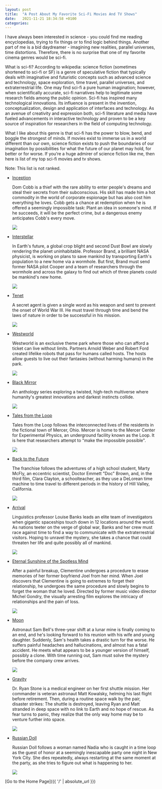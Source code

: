 ```yaml
---
layout: post
title:  "A Post About My Favorite Sci-Fi Movies And TV Shows"
date:   2021-11-21 18:34:58 +0100
categories: 
---
```

I have always been interested in science - you could find me reading encyclopedias, trying to fix things or to find logic behind things. Another part of me is a bid daydreamer - imagining new realities, parallel universes, time distortions. Therefore, there is no surprise that one of my favorite cinema genres would be sci-fi.

What is sci-fi? According to wikipedia: science fiction (sometimes shortened to sci-fi or SF) is a genre of speculative fiction that typically deals with imaginative and futuristic concepts such as advanced science and technology, space exploration, time travel, parallel universes, and extraterrestrial life. One may find sci-fi a pure human imagination; however, when scientifically accurate, sci-fi narratives help to legitimate some research fields among the public opinion. Sci-fi has inspired many technological innovations. Its influence is present in the invention, conceptualization, design and application of interfaces and technology. As an avenue of creativity and expression both, sci-fi literature and media have fueled advancements in interactive technology and proven to be a key source of inspiration for researchers in the field of computing technology.

What I like about this genre is that sci-fi has the power to blow, bend, and boggle the strongest of minds. If movies exist to immerse us in a world different than our own, science fiction exists to push the boundaries of our imagination by possibilities for what the future of our planet may hold, for better or for worse. If you’re a huge admirer of science fiction like me, then here is list of my top sci-fi movies and tv shows.

Note: This list is not ranked.

<ul>
  <li> <p><a href="https://www.netflix.com/be-en/title/70131314" title="hp">Inception</a></p>  
<p>Dom Cobb is a thief with the rare ability to enter people's dreams and steal their secrets from their subconscious. His skill has made him a hot commodity in the world of corporate espionage but has also cost him everything he loves. Cobb gets a chance at redemption when he is offered a seemingly impossible task: Plant an idea in someone's mind. If he succeeds, it will be the perfect crime, but a dangerous enemy anticipates Cobb's every move.</p> 
<p><img src="https://s3.amazonaws.com/static.rogerebert.com/uploads/movie/movie_poster/inception-2010/large_ziKvu3Th9l1wN2aIeVj5ElpBqFu.jpg"/></p>   
  </li>
</ul>

<ul>
  <li><p><a href="https://www.netflix.com/be-en/title/70305903" title="hp">Interstellar</a></p> 
<p>In Earth's future, a global crop blight and second Dust Bowl are slowly rendering the planet uninhabitable. Professor Brand, a brilliant NASA physicist, is working on plans to save mankind by transporting Earth's population to a new home via a wormhole. But first, Brand must send former NASA pilot Cooper and a team of researchers through the wormhole and across the galaxy to find out which of three planets could be mankind's new home.</p> 
<p><img src="https://assets.geekinsider.com/wp-content/uploads/2015/07/Interstellar-Main-One-Sheet-QUAD.jpg"/></p> 
  </li>
</ul>

<ul>
  <li> <p><a href="https://tv.apple.com/movie/tenet/umc.cmc.198i48vdau0mtd8gtsdxjtz9w?itscg=30200&itsct=tv_box" title="hp">Tenet</a></p>  
<p>A secret agent is given a single word as his weapon and sent to prevent the onset of World War III. He must travel through time and bend the laws of nature in order to be successful in his mission.</p> 
<p><img src="https://irs.www.warnerbros.be/keyart-jpeg/movies/media/browser/tenet_nl_keyart.jpg"/></p>   
  </li>
</ul>

<ul>
  <li><p><a href="https://www.hulu.com/series/westworld-0c14292c-e2d2-401e-9c35-cf82f6d4d59d" title="hp">Westworld</a></p> 
<p>Westworld is an exclusive theme park where those who can afford a ticket can live without limits. Partners Arnold Weber and Robert Ford created lifelike robots that pass for humans called hosts. The hosts allow guests to live out their fantasies (without harming humans) in the park.</p> 
<p><img src="https://c4.wallpaperflare.com/wallpaper/56/351/658/westworld-tv-series-hbo-robot-hd-wallpaper-preview.jpg"/></p> 
  </li>
</ul>

<ul>
  <li><p><a href="https://www.netflix.com/be-en/title/70264888" title="hp">Black Mirror</a></p> 
<p>An anthology series exploring a twisted, high-tech multiverse where humanity's greatest innovations and darkest instincts collide.</p> 
<p><img src="https://fr.web.img4.acsta.net/pictures/16/11/23/19/25/592195.png"/></p> 
  </li>
</ul>

<ul>
  <li><p><a href="https://www.amazon.com/Tales-Loop-Season-1/dp/B08BYYS1MD" title="hp">Tales from the Loop</a></p> 
<p>Tales from the Loop follows the interconnected lives of the residents in the fictional town of Mercer, Ohio. Mercer is home to the Mercer Center for Experimental Physics, an underground facility known as the Loop. It is here that researchers attempt to "make the impossible possible".</p> 
<p><img src="https://images-na.ssl-images-amazon.com/images/I/81DCs5FroFL._RI_.jpg"/></p> 
  </li>
</ul>

<ul>
  <li><p><a href="https://www.amazon.com/Back-Future-Michael-J-Fox/dp/B00439FUYA" title="hp">Back to the Future</a></p> 
<p>The franchise follows the adventures of a high school student, Marty McFly, an eccentric scientist, Doctor Emmett "Doc" Brown, and, in the third film, Clara Clayton, a schoolteacher, as they use a DeLorean time machine to time travel to different periods in the history of Hill Valley, California.</p> 
<p><img src="https://www.ubuy.vn/productimg/?image=aHR0cHM6Ly9tLm1lZGlhLWFtYXpvbi5jb20vaW1hZ2VzL0kvOTFsUkR1QUlWNkwuX1NMMTUwMF8uanBn.jpg"/></p> 
  </li>
</ul>

<ul>
  <li><p><a href="https://www.netflix.com/title/80117799" title="hp">Arrival</a></p> 
<p>Linguistics professor Louise Banks leads an elite team of investigators when gigantic spaceships touch down in 12 locations around the world. As nations teeter on the verge of global war, Banks and her crew must race against time to find a way to communicate with the extraterrestrial visitors. Hoping to unravel the mystery, she takes a chance that could threaten her life and quite possibly all of mankind.</p> 
<p><img src="https://focus.levif.be/medias/7264/3719413.jpg"/></p> 
  </li>
</ul>

<ul>
  <li><p><a href="https://www.netflix.com/be-en/title/60034545" title="hp">Eternal Sunshine of the Spotless Mind</a></p> 
<p>After a painful breakup, Clementine undergoes a procedure to erase memories of her former boyfriend Joel from her mind. When Joel discovers that Clementine is going to extremes to forget their relationship, he undergoes the same procedure and slowly begins to forget the woman that he loved. Directed by former music video director Michel Gondry, the visually arresting film explores the intricacy of relationships and the pain of loss.</p> 
<p><img src="https://m.media-amazon.com/images/M/MV5BMTY4NzcwODg3Nl5BMl5BanBnXkFtZTcwNTEwOTMyMw@@._V1_FMjpg_UX1000_.jpg"/></p> 
  </li>
</ul>

<ul>
  <li><p><a href="https://www.amazon.com/Moon-Sam-Rockwell/dp/B0030B0S2Q" title="hp">Moon</a></p> 
<p>Astronaut Sam Bell's three-year shift at a lunar mine is finally coming to an end, and he's looking forward to his reunion with his wife and young daughter. Suddenly, Sam's health takes a drastic turn for the worse. He suffers painful headaches and hallucinations, and almost has a fatal accident. He meets what appears to be a younger version of himself, possibly a clone. With time running out, Sam must solve the mystery before the company crew arrives.</p> 
<p><img src="https://m.media-amazon.com/images/M/MV5BMTgzODgyNTQwOV5BMl5BanBnXkFtZTcwNzc0NTc0Mg@@._V1_.jpg"/></p> 
  </li>
</ul>

<ul>
  <li><p><a href="https://www.netflix.com/be-en/title/70274337" title="hp">Gravity</a></p> 
<p>Dr. Ryan Stone is a medical engineer on her first shuttle mission. Her commander is veteran astronaut Matt Kowalsky, helming his last flight before retirement. Then, during a routine space walk by the pair, disaster strikes: The shuttle is destroyed, leaving Ryan and Matt stranded in deep space with no link to Earth and no hope of rescue. As fear turns to panic, they realize that the only way home may be to venture further into space.</p> 
<p><img src="https://static1.purepeople.com/articles/4/38/73/14/@/5574659-affiche-du-film-gravity-2013-amp_article_image_big-3.jpg"/></p> 
  </li>
</ul>

<ul>
  <li><p><a href="https://www.netflix.com/be-en/title/80211627" title="hp">Russian Doll</a></p> 
<p>Russian Doll follows a woman named Nadia who is caught in a time loop as the guest of honor at a seemingly inescapable party one night in New York City. She dies repeatedly, always restarting at the same moment at the party, as she tries to figure out what is happening to her.</p> 
<p><img src="https://m.media-amazon.com/images/M/MV5BYmViMjdhZmQtODIyZi00Mzc4LWFhNTItOTk4NGM1NGU0ZDZjXkEyXkFqcGdeQXVyNjc2NTQzMjU@._V1_QL75_UX190_CR0,0,190,281_.jpg"/></p> 
  </li>
</ul>



[Go to the Home Page]({{ '/' | absolute_url }})